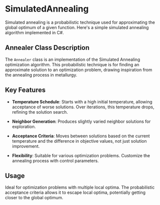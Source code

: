 # SimulatedAnnealing

Simulated annealing is a probabilistic technique used for approximating the global optimum of a given function. Here's a simple simulated annealing algorithm implemented in C#.

## Annealer Class Description

The `Annealer` class is an implementation of the Simulated Annealing optimization algorithm. This probabilistic technique is for finding an approximate solution to an optimization problem, drawing inspiration from the annealing process in metallurgy.

## Key Features

- **Temperature Schedule**: Starts with a high initial temperature, allowing acceptance of worse solutions. Over iterations, this temperature drops, refining the solution search.
  
- **Neighbor Generation**: Produces slightly varied neighbor solutions for exploration.

- **Acceptance Criteria**: Moves between solutions based on the current temperature and the difference in objective values, not just solution improvement.

- **Flexibility**: Suitable for various optimization problems. Customize the annealing process with control parameters.

## Usage

Ideal for optimization problems with multiple local optima. The probabilistic acceptance criteria allows it to escape local optima, potentially getting closer to the global optimum.